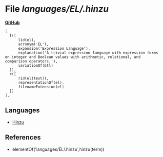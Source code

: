# File _languages/EL/.hinzu_
**[GitHub](https://github.com/softlang/yas/blob/master/languages/EL/.hinzu)**
```
[
  l([
      lid(el),
      acronym('EL'),
      expansion('Expression Language'),
      explanation('A trivial expression language with expression forms on integer and Boolean values with arithmetic, relational, and comparison operators.'),
      variationOf(btl)
  ]),
  r([
      rid(el(text)),
      representationOf(el),
      filenameExtension(el)
  ])
].
```

## Languages
* [Hinzu](../languages/Hinzu.md)

## References
* elementOf('languages/EL/.hinzu',hinzu(term))
